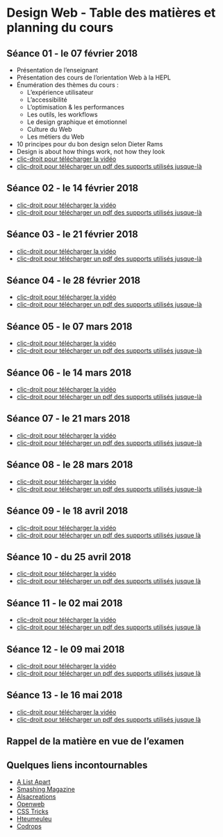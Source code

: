 # Design Web - Table des matières et planning du cours

## Séance 01 - le 07 février 2018

- Présentation de l’enseignant
- Présentation des cours de l’orientation Web à la HEPL
- Énumération des thèmes du cours :
	- L’expérience utilisateur
	- L’accessibilité
	- L’optimisation & les performances
	- Les outils, les workflows
	- Le design graphique et émotionnel
	- Culture du Web
	- Les métiers du Web
- 10 principes pour du bon design selon Dieter Rams
- Design is about how things work, not how they look
- [clic-droit pour télécharger la vidéo](http://www.domy.be/design-web/2018/cours01.mp4)
- [clic-droit pour télécharger un pdf des supports utilisés jusque-là](http://www.domy.be/design-web/2018/cours01.mp4)

## Séance 02 - le 14 février 2018
- [clic-droit pour télécharger la vidéo](http://www.domy.be)
- [clic-droit pour télécharger un pdf des supports utilisés jusque-là](http://www.domy.be)

## Séance 03 - le 21 février 2018
- [clic-droit pour télécharger la vidéo](http://www.domy.be)
- [clic-droit pour télécharger un pdf des supports utilisés jusque-là](http://www.domy.be)

## Séance 04 - le 28 février 2018
- [clic-droit pour télécharger la vidéo](http://www.domy.be)
- [clic-droit pour télécharger un pdf des supports utilisés jusque-là](http://www.domy.be)

## Séance 05 - le 07 mars 2018
- [clic-droit pour télécharger la vidéo](http://www.domy.be)
- [clic-droit pour télécharger un pdf des supports utilisés jusque-là](http://www.domy.be)

## Séance 06 - le 14 mars 2018
- [clic-droit pour télécharger la vidéo](http://www.domy.be)
- [clic-droit pour télécharger un pdf des supports utilisés jusque-là](http://www.domy.be)

## Séance 07 - le 21 mars 2018
- [clic-droit pour télécharger la vidéo](http://www.domy.be)
- [clic-droit pour télécharger un pdf des supports utilisés jusque-là](http://www.domy.be)

## Séance 08 - le 28 mars 2018
- [clic-droit pour télécharger la vidéo](http://www.domy.be)
- [clic-droit pour télécharger un pdf des supports utilisés jusque-là](http://www.domy.be)

## Séance 09 - le 18 avril 2018
- [clic-droit pour télécharger la vidéo](http://www.domy.be)
- [clic-droit pour télécharger un pdf des supports utilisés jusque là](http://www.domy.be)

## Séance 10 - du 25 avril 2018
- [clic-droit pour télécharger la vidéo](http://www.domy.be)
- [clic-droit pour télécharger un pdf des supports utilisés jusque là](http://www.domy.be)

## Séance 11 - le 02 mai 2018
- [clic-droit pour télécharger la vidéo](http://www.domy.be)
- [clic-droit pour télécharger un pdf des supports utilisés jusque là](http://www.domy.be)

## Séance 12 - le 09 mai 2018
- [clic-droit pour télécharger la vidéo](http://www.domy.be)
- [clic-droit pour télécharger un pdf des supports utilisés jusque là](http://www.domy.be)

## Séance 13 - le 16 mai 2018
- [clic-droit pour télécharger la vidéo](http://www.domy.be)
- [clic-droit pour télécharger un pdf des supports utilisés jusque là](http://www.domy.be)

## Rappel de la matière en vue de l’examen

## Quelques liens incontournables
- [A List Apart](http://www.alistapart.com)
- [Smashing Magazine](http://www.smashingmagazine.com)
- [Alsacreations](http://www.alsacreations.com)
- [Openweb](http://openweb.eu.org)
- [CSS Tricks](http://www.css-tricks.com)
- [Hteumeuleu](http://www.hteumeuleu.fr)
- [Codrops](http://tympanus.net/codrops/)
